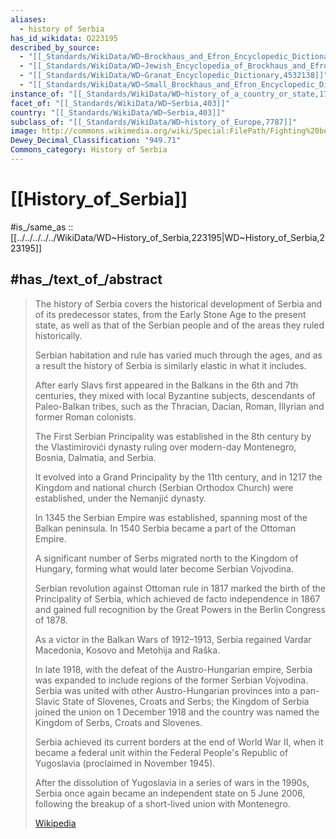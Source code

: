 ```yaml
---
aliases:
  - history of Serbia
has_id_wikidata: Q223195
described_by_source:
  - "[[_Standards/WikiData/WD~Brockhaus_and_Efron_Encyclopedic_Dictionary,602358]]"
  - "[[_Standards/WikiData/WD~Jewish_Encyclopedia_of_Brockhaus_and_Efron,4173137]]"
  - "[[_Standards/WikiData/WD~Granat_Encyclopedic_Dictionary,4532138]]"
  - "[[_Standards/WikiData/WD~Small_Brockhaus_and_Efron_Encyclopedic_Dictionary,19180675]]"
instance_of: "[[_Standards/WikiData/WD~history_of_a_country_or_state,17544377]]"
facet_of: "[[_Standards/WikiData/WD~Serbia,403]]"
country: "[[_Standards/WikiData/WD~Serbia,403]]"
subclass_of: "[[_Standards/WikiData/WD~history_of_Europe,7787]]"
image: http://commons.wikimedia.org/wiki/Special:FilePath/Fighting%20between%20Serbs%20and%20Turks%20%281847%29.jpg
Dewey_Decimal_Classification: "949.71"
Commons_category: History of Serbia
---
```


# [[History_of_Serbia]] 

#is_/same_as :: [[../../../../../WikiData/WD~History_of_Serbia,223195|WD~History_of_Serbia,223195]]  

## #has_/text_of_/abstract 

> The history of Serbia covers the historical development of Serbia and of its predecessor states, 
> from the Early Stone Age to the present state, 
> as well as that of the Serbian people and of the areas they ruled historically. 
> 
> Serbian habitation and rule has varied much through the ages, 
> and as a result the history of Serbia is similarly elastic in what it includes.
>
> After early Slavs first appeared in the Balkans in the 6th and 7th centuries, 
> they mixed with local Byzantine subjects, descendants of Paleo-Balkan tribes, 
> such as the Thracian, Dacian, Roman, Illyrian and former Roman colonists. 
> 
> The First Serbian Principality was established in the 8th century 
> by the Vlastimirovići dynasty ruling over modern-day Montenegro, Bosnia, Dalmatia, and Serbia. 
> 
> It evolved into a Grand Principality by the 11th century, 
> and in 1217 the Kingdom and national church (Serbian Orthodox Church) were established, 
> under the Nemanjić dynasty. 
> 
> In 1345 the Serbian Empire was established, spanning most of the Balkan peninsula. 
> In 1540 Serbia became a part of the Ottoman Empire. 
>
> A significant number of Serbs migrated north to the Kingdom of Hungary, 
> forming what would later become Serbian Vojvodina.  
> 
> Serbian revolution against Ottoman rule in 1817 marked the birth of the Principality of Serbia, 
> which achieved de facto independence in 1867 
> and gained full recognition by the Great Powers in the Berlin Congress of 1878. 
> 
> As a victor in the Balkan Wars of 1912–1913, 
> Serbia regained Vardar Macedonia, Kosovo and Metohija and Raška. 
> 
> In late 1918, with the defeat of the Austro-Hungarian empire, 
> Serbia was expanded to include regions of the former Serbian Vojvodina.  
> Serbia was united with other Austro-Hungarian provinces 
> into a pan-Slavic State of Slovenes, Croats and Serbs; 
> the Kingdom of Serbia joined the union on 1 December 1918 
> and the country was named the Kingdom of Serbs, Croats and Slovenes. 
>
> Serbia achieved its current borders at the end of World War II, 
> when it became a federal unit within the Federal People's Republic of Yugoslavia (proclaimed in November 1945). 
> 
> After the dissolution of Yugoslavia in a series of wars in the 1990s, 
> Serbia once again became an independent state on 5 June 2006, 
> following the breakup of a short-lived union with Montenegro.
>
> [Wikipedia](https://en.wikipedia.org/wiki/History%20of%20Serbia) 

